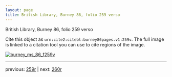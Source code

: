 ```yaml
---
layout: page
title: British Library, Burney 86, folio 259 verso
---
```


British Library, Burney 86, folio 259 verso

Cite this object as `urn:cite2:citebl:burney86pages.v1:259v`.  The full image is linked to a citation tool you can use to cite regions of the image.

[![burney_ms_86_f259v](http://www.homermultitext.org/iipsrv?IIIF=/project/homer/pyramidal/deepzoom/citebl/burney86imgs/v1/burney_ms_86_f259v.tif/full/800,/0/default.jpg)](http://www.homermultitext.org/ict2/?urn=urn:cite2:citebl:burney86imgs.v1:burney_ms_86_f259v) 

---

previous:  [259r](../259r/) | next: [260r](../260r/)